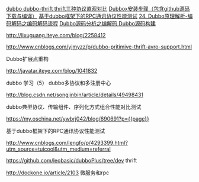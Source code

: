 [dubbo dubbo-thrift thrift三种协议直观对比](https://blog.csdn.net/candyzh/article/details/51893386)
[Dubbox安装步骤（包含github源码下载与编译）](https://my.oschina.net/u/2338362/blog/398513?p=1)
[基于dubbo框架下的RPC通讯协议性能测试](http://www.cnblogs.com/lengfo/p/4293399.html)
[24. Dubbo原理解析-编码解码之编码解码流程](https://blog.csdn.net/quhongwei_zhanqiu/article/details/41702829)
[Dubbo源码分析之编解码 ](http://www.sohu.com/a/128065436_505779)
[Dubbo源码构建](https://blog.csdn.net/kefeng824/article/details/44055947)












http://lixuguang.iteye.com/blog/2258412

http://www.cnblogs.com/yjmyzz/p/dubbo-pritimive-thrift-avro-support.html

Dubbo扩展点重构

http://javatar.iteye.com/blog/1041832

dubbo 学习（5） dubbo多协议和多注册中心

http://blog.csdn.net/songjinbin/article/details/49498431

dubbo典型协议、传输组件、序列化方式组合性能对比测试

https://my.oschina.net/ywbrj042/blog/690691?p={{page}}

基于dubbo框架下的RPC通讯协议性能测试

http://www.cnblogs.com/lengfo/p/4293399.html?utm_source=tuicool&utm_medium=referral

https://github.com/leobasic/dubboPlus/tree/dev
thrift

http://dockone.io/article/2103
微服务和rpc




